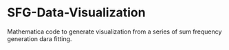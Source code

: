 # SFG-Data-Visualization
Mathematica code to generate visualization from a series of sum frequency generation dara fitting. 
